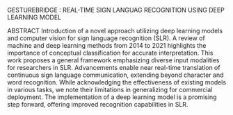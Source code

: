 GESTUREBRIDGE : REAL-TIME SIGN LANGUAG RECOGNITION USING DEEP LEARNING MODEL

ABSTRACT
Introduction of a novel approach utilizing deep learning models and computer vision for sign language recognition (SLR). A review of machine and deep learning methods from 2014 to 2021 highlights the importance of conceptual classification for accurate interpretation. This work proposes a general framework emphasizing diverse input modalities for researchers in SLR. Advancements enable near real-time translation of continuous sign language communication, extending beyond character and word recognition. While acknowledging the effectiveness of existing models in various tasks, we note their limitations in generalizing for commercial deployment. The implementation of a deep learning model is a promising step forward, offering improved recognition capabilities in SLR.
